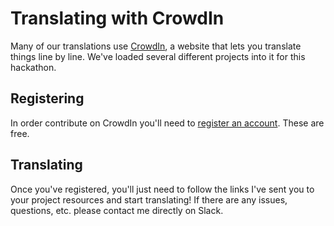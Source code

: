 # Translating with CrowdIn
Many of our translations use [CrowdIn](https://crowdin.com), a website that lets you translate things line by line. We've loaded several different projects into it for this hackathon.

## Registering
In order contribute on CrowdIn you'll need to [register an account](https://crowdin.com/join). These are free. 

## Translating
Once you've registered, you'll just need to follow the links I've sent you to your project resources and start translating! If there are any issues, questions, etc. please contact me directly on Slack.
